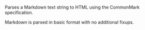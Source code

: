 ﻿Parses a Markdown text string to HTML using the CommonMark specification. 

Markdown is parsed in basic format with no additional fixups.